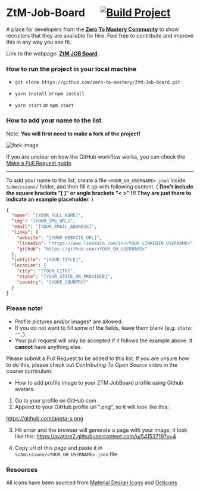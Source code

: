 # ZtM-Job-Board &emsp; [![Build Project](https://github.com/zero-to-mastery/ZtM-Job-Board/actions/workflows/build.yml/badge.svg?branch=master)](https://github.com/zero-to-mastery/ZtM-Job-Board/actions/workflows/build.yml)

A place for developers from the [**Zero To Mastery Community**](https://zerotomastery.io/?utm_source=github&utm_medium=ZtM-Job-Board) to show recruiters that they are available for hire. Feel free to contribute and improve this in any way you see fit.

Link to the webpage: [**ZtM JOB Board**](https://zero-to-mastery.github.io/ZtM-Job-Board/).

### How to run the project in your local machine

- `git clone https://github.com/zero-to-mastery/ZtM-Job-Board.git`

- `yarn install` or `npm install`

- `yarn start` or `npm start`

### How to add your name to the list

Note: **You will first need to make a fork of the project!**

![fork image](https://help.github.com/assets/images/help/repository/fork_button.jpg)

If you are unclear on how the GitHub workflow works, you can check the [Make a Pull Request guide](https://makeapullrequest.com/).

---

To add your name to the list, create a file `<YOUR_GH_USERNAME>.json`
inside `Submissions/` folder, and then fill it up with following content.
( **Don't include the square brackets "[ ]" or angle brackets "< >" !!! They
are just there to indicate an example placeholder.** )

```json
{
  "name": "[YOUR_FULL_NAME]",
  "img": "[YOUR_IMG_URL]",
  "email": "[YOUR_EMAIL_ADDRESS]",
  "links": {
    "website": "[YOUR_WEBSITE_URL]",
    "linkedin": "https://www.linkedin.com/in/<YOUR_LINKEDIN_USERNAME>",
    "github": "https://github.com/<YOUR_GH_USERNAME>"
  },
  "jobTitle": "[YOUR_TITLE]",
  "location": {
    "city": "[YOUR_CITY]",
    "state": "[YOUR_STATE_OR_PROVINCE]",
    "country": "[YOUR_COUNTRY]"
  }
}
```


### Please note!

- Profile pictures and/or images\* are allowed.
- If you do not want to fill some of the fields, leave them blank (e.g. `state: "",`).
- Your pull request will only be accepted if it follows the example above. It **cannot** have anything else.

Please submit a Pull Request to be added to this list. If you are unsure how to do this, please check out _Contributing To Open Source_ video in the course curriculum.

- How to add profile image to your ZTM JobBoard profile using Github avatars.

1. Go to your profile on GitHub.com
2. Append to your GitHub profile url “.png”, so it will look like this:

https://github.com/aneta-s.png

3. Hit enter and the browser will generate a page with your image, it look like this:
   https://avatars2.githubusercontent.com/u/54153719?v=4

4. Copy url of this page and paste it in `Submissions/<YOUR_GH_USERNAME>.json` file

### Resources

All icons have been sourced from [Material Design Icons](https://materialdesignicons.com) and [Octicons](https://octicons.github.com/)
